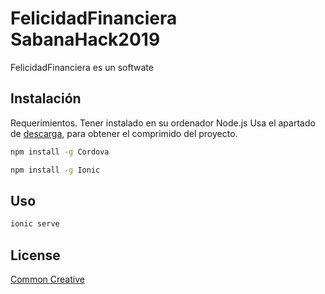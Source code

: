 # FelicidadFinanciera SabanaHack2019

FelicidadFinanciera es un softwate
## Instalación
Requerimientos.
Tener instalado en su ordenador Node.js
Usa el apartado de  [descarga](https://github.com/Jsramosra/sabanahackaizen2019/archive/master.zip), para obtener el comprimido del proyecto.

```bash
npm install -g Cordova
```
```bash
npm install -g Ionic
```
## Uso

```bash
ionic serve
```



## License
[Common Creative]()
